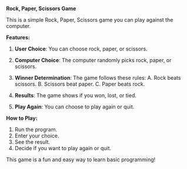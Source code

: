 ******Rock, Paper, Scissors Game******

This is a simple Rock, Paper, Scissors game you can play against the computer.

****Features:****
1. **User Choice**: You can choose rock, paper, or scissors.

2. **Computer Choice**: The computer randomly picks rock, paper, or scissors.
  
3. **Winner Determination**: The game follows these rules:
   A. Rock beats scissors.
   B. Scissors beat paper.
   C. Paper beats rock.
    
4. **Results**: The game shows if you won, lost, or tied.

5. **Play Again**: You can choose to play again or quit.

****How to Play:****
1. Run the program.
2. Enter your choice.
3. See the result.
4. Decide if you want to play again or quit.

This game is a fun and easy way to learn basic programming!
